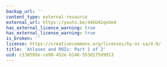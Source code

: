 ```yaml
---
backup_url: ''
content_type: external-resource
external_url: https://youtu.be/44GU4iqxUe4
has_external_licence_warning: true
has_external_license_warning: true
is_broken: ''
license: https://creativecommons.org/licenses/by-nc-sa/4.0/
title: 'Atlases and ROIs: Part 1 of 2'
uid: c130595e-ce98-452e-b146-553d175d9913
---
```

